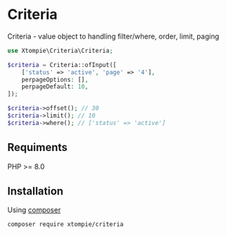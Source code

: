 # Criteria

Criteria - value object to handling filter/where, order, limit, paging

```php
use Xtompie\Criteria\Criteria;

$criteria = Criteria::ofInput([
    ['status' => 'active', 'page' => '4'],
    perpageOptions: [],
    perpageDefault: 10,
]);

$criteria->offset(); // 30
$criteria->limit(); // 10
$criteria->where(); // ['status' => 'active']

```

## Requiments

PHP >= 8.0

## Installation

Using [composer](https://getcomposer.org/)

```
composer require xtompie/criteria
```
